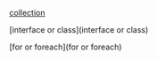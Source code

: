 [collection](collection)

[interface or class](interface or class)

[for or foreach](for or foreach)